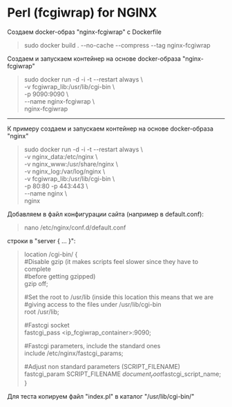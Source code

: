 # Perl (fcgiwrap) for NGINX

Создаем docker-образ "nginx-fcgiwrap" с Dockerfile

> sudo docker build . --no-cache --compress --tag nginx-fcgiwrap

Создаем и запускаем контейнер на основе docker-образа "nginx-fcgiwrap"

> sudo docker run -d -i -t --restart always \\ \
> -v fcgiwrap_lib:/usr/lib/cgi-bin \\ \
> -p 9090:9090 \\ \
> --name nginx-fcgiwrap \\ \
> nginx-fcgiwrap

************************************************

К примеру создаем и запускаем контейнер на основе docker-образа "nginx"

> sudo docker run -d -i -t --restart always \\ \
> -v nginx_data:/etc/nginx \\ \
> -v nginx_www:/usr/share/nginx \\ \
> -v nginx_log:/var/log/nginx \\ \
> -v fcgiwrap_lib:/usr/lib/cgi-bin \\ \
> -p 80:80 -p 443:443 \\ \
> --name nginx \\ \
> nginx

Добавляем в файл конфигурации сайта (например в default.conf):

> nano /etc/nginx/conf.d/default.conf

строки в "server { ... }":

> location /cgi-bin/ { \
>   #Disable gzip (it makes scripts feel slower since they have to complete \
>   #before getting gzipped) \
>   gzip off;
>  
>   #Set the root to /usr/lib (inside this location this means that we are \
>   #giving access to the files under /usr/lib/cgi-bin \
>   root /usr/lib;
>  
>   #Fastcgi socket \
>   fastcgi_pass <ip_fcgiwrap_container>:9090;
>  
>   #Fastcgi parameters, include the standard ones \
>   include /etc/nginx/fastcgi_params;
>  
>   #Adjust non standard parameters (SCRIPT_FILENAME) \
>   fastcgi_param SCRIPT_FILENAME $document_root$fastcgi_script_name; \
> }

Для теста копируем файл "index.pl" в каталог "/usr/lib/cgi-bin/"

